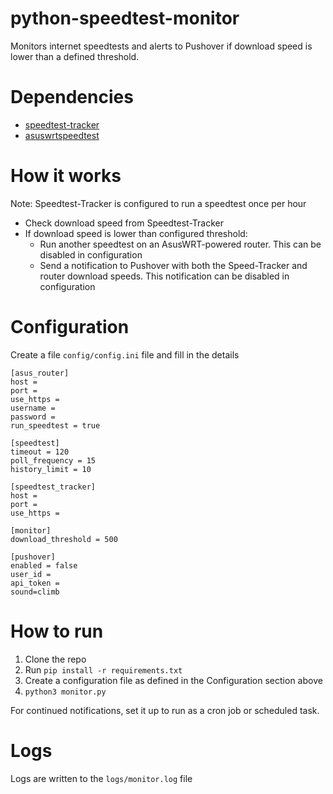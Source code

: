 # python-speedtest-monitor

Monitors internet speedtests and alerts to Pushover if download speed is lower than a defined threshold.

# Dependencies
- [speedtest-tracker](https://github.com/henrywhitaker3/Speedtest-Tracker)
- [asuswrtspeedtest](https://github.com/mdinicola/python-asuswrt-speedtest)

# How it works

Note: Speedtest-Tracker is configured to run a speedtest once per hour

- Check download speed from Speedtest-Tracker
- If download speed is lower than configured threshold:
    - Run another speedtest on an AsusWRT-powered router. This can be disabled in configuration
    - Send a notification to Pushover with both the Speed-Tracker and router download speeds.  This notification can be disabled in configuration

# Configuration

Create a file `config/config.ini` file and fill in the details

    [asus_router]
    host = 
    port = 
    use_https = 
    username = 
    password = 
    run_speedtest = true

    [speedtest]
    timeout = 120
    poll_frequency = 15
    history_limit = 10

    [speedtest_tracker]
    host = 
    port = 
    use_https = 

    [monitor]
    download_threshold = 500

    [pushover]
    enabled = false
    user_id = 
    api_token = 
    sound=climb

# How to run

1. Clone the repo
2. Run `pip install -r requirements.txt`
3. Create a configuration file as defined in the Configuration section above
4. `python3 monitor.py`

For continued notifications, set it up to run as a cron job or scheduled task.

# Logs

Logs are written to the `logs/monitor.log` file

